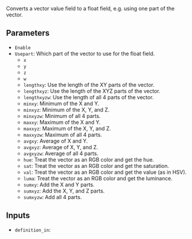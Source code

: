 Converts a vector value field to a float field, e.g. using one part of the vector.

## Parameters

* `Enable`
* `Usepart`: Which part of the vector to use for the float field.
  * `x`
  * `y`
  * `z`
  * `w`
  * `lengthxy`: Use the length of the XY parts of the vector.
  * `lengthxyz`: Use the length of the XYZ parts of the vector.
  * `lengthxyzw`: Use the length of all 4 parts of the vector.
  * `minxy`: Minimum of the X and Y.
  * `minxyz`:  Minimum of the X, Y, and Z.
  * `minxyzw`: Minimum of all 4 parts.
  * `maxxy`: Maximum of the X and Y.
  * `maxxyz`: Maximum of the X, Y, and Z.
  * `maxxyzw`: Maximum of all 4 parts.
  * `avgxy`: Average of X and Y.
  * `avgxyz`: Average of X, Y, and Z.
  * `avgxyzw`: Average of all 4 parts.
  * `hue`: Treat the vector as an RGB color and get the hue.
  * `sat`: Treat the vector as an RGB color and get the saturation.
  * `val`: Treat the vector as an RGB color and get the value (as in HSV).
  * `luma`: Treat the vector as an RGB color and get the luminance.
  * `sumxy`: Add the X and Y parts.
  * `sumxyz`: Add the X, Y, and Z parts.
  * `sumxyzw`: Add all 4 parts.

## Inputs

* `definition_in`: 
